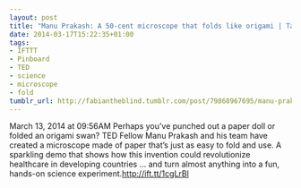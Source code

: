 ```yaml
---
layout: post
title: "Manu Prakash: A 50-cent microscope that folds like origami | Talk Video |"
date: 2014-03-17T15:22:35+01:00
tags:
- IFTTT
- Pinboard
- TED
- science
- microscope
- fold
tumblr_url: http://fabiantheblind.tumblr.com/post/79868967695/manu-prakash-a-50-cent-microscope-that-folds-like
---
```

March 13, 2014 at 09:56AM
Perhaps you’ve punched out a paper doll or folded an origami swan? TED Fellow Manu Prakash and his team have created a microscope made of paper that’s just as easy to fold and use. A sparkling demo that shows how this invention could revolutionize healthcare in developing countries … and turn almost anything into a fun, hands-on science experiment.http://ift.tt/1cgLrBl

